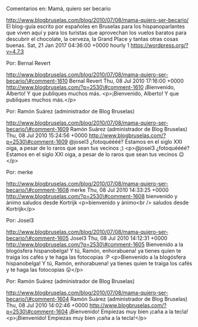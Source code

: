 Comentarios en: Mamá, quiero ser becario

http://www.blogbruselas.com/blog/2010/07/08/mama-quiero-ser-becario/ El
blog-guía escrito por españoles en Bruselas para los hispanoparlantes
que viven aquí y para los turistas que aprovechan los vuelos baratos
para descubrir el chocolate, la cerveza, la Grand Place y tantas otras
cosas buenas. Sat, 21 Jan 2017 04:36:00 +0000 hourly 1
https://wordpress.org/?v=4.7.3

Por: Bernal Revert

http://www.blogbruselas.com/blog/2010/07/08/mama-quiero-ser-becario/\#comment-1610
Bernal Revert Thu, 08 Jul 2010 17:16:00 +0000
http://www.blogbruselas.com/?p=2530\#comment-1610 ¡Bienvenido, Alberto!
Y que publiques muchos más. \<p\>¡Bienvenido, Alberto! Y que publiques
muchos más.\</p\>

Por: Ramón Suárez (administrador de Blog Bruselas)

http://www.blogbruselas.com/blog/2010/07/08/mama-quiero-ser-becario/\#comment-1609
Ramón Suárez (administrador de Blog Bruselas) Thu, 08 Jul 2010 15:24:56
+0000 http://www.blogbruselas.com/?p=2530\#comment-1609 \@josel3
¿fotoquéééé? Estamos en el siglo XXI oiga, a pesar de lo raros que sean
tus vecinos ;) \<p\>\@josel3 ¿fotoquéééé? Estamos en el siglo XXI oiga,
a pesar de lo raros que sean tus vecinos 😉\</p\>

Por: merke

http://www.blogbruselas.com/blog/2010/07/08/mama-quiero-ser-becario/\#comment-1608
merke Thu, 08 Jul 2010 14:33:25 +0000
http://www.blogbruselas.com/?p=2530\#comment-1608 bienvenido y ànimo
saludos desde Kortrijk \<p\>bienvenido y ànimo\<br /\> saludos desde
Kortrijk\</p\>

Por: Josel3

http://www.blogbruselas.com/blog/2010/07/08/mama-quiero-ser-becario/\#comment-1605
Josel3 Thu, 08 Jul 2010 14:12:31 +0000
http://www.blogbruselas.com/?p=2530\#comment-1605 Bienvenido a la
blogósfera hispanobelga! Y tú, Ramón, enhorabuena! ya tienes quien te
traiga los cafés y te haga las fotocopias :P \<p\>Bienvenido a la
blogósfera hispanobelga! Y tú, Ramón, enhorabuena! ya tienes quien te
traiga los cafés y te haga las fotocopias 😛\</p\>

Por: Ramón Suárez (administrador de Blog Bruselas)

http://www.blogbruselas.com/blog/2010/07/08/mama-quiero-ser-becario/\#comment-1604
Ramón Suárez (administrador de Blog Bruselas) Thu, 08 Jul 2010 14:02:46
+0000 http://www.blogbruselas.com/?p=2530\#comment-1604 ¡Bienvenido!
Empiezas muy bien ¡caña a la tecla! \<p\>¡Bienvenido! Empiezas muy bien
¡caña a la tecla!\</p\>
